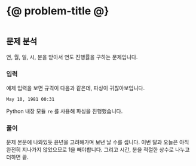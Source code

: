 # {@ problem-title @}

~~~problem-info-table
~~~

## 문제 분석

연, 월, 일, 시, 분을 받아서 연도 진행률을 구하는 문제입니다.

### 입력

예제 입력을 보면 규격이 다음과 같은데, 파싱이 귀찮아보입니다.

```text
May 10, 1981 00:31
```

Python 내장 모듈 `re` 를 사용해 파싱을 진행했습니다.

### 풀이

문제 본문에 나와있듯 윤년을 고려해가며 보낸 날 수를 셉니다. 이번 달과 오늘은 아직 완전히 지나가지 않았으므로 1을 빼야합니다. 그리고 시간, 분을 적절한 상수로 나누고 더하면 끝.
